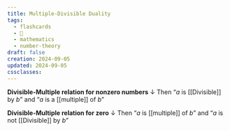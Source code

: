 ```yaml
---
title: Multiple-Divisible Duality
tags:
  - flashcards
  - 🌱
  - mathematics
  - number-theory
draft: false
creation: 2024-09-05
updated: 2024-09-05
cssclasses: 
---
```

**Divisible-Multiple relation for nonzero numbers**
↓
Then “$a$ is [[Divisible]] by $b$” and “$a$ is a [[multiple]] of $b$”
<!--SR:!2024-12-10,2,150-->


**Divisible-Multiple relation for zero**
↓
Then “$a$ is [[multiple]] of $b$” and “$a$ is not [[Divisible]] by $b$”
<!--SR:!2024-12-10,2,150-->